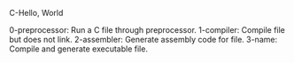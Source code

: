 C-Hello, World

0-preprocessor: Run a C file through preprocessor.
1-compiler: Compile file but does not link.
2-assembler: Generate assembly code for file.
3-name: Compile and generate executable file.
